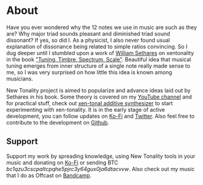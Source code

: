 # About

Have you ever wondered why the 12 notes we use in music are such as they are? Why major triad sounds pleasant and diminished triad sound dissonant? If yes, so did I. As a physicist, I also never found usual explanation of dissonance being related to simple ratios convincing. So I dug deeper until I stumbled upon a work of [William Sethares](https://en.wikipedia.org/wiki/William_Sethares) on xentonality in the book ["Tuning, Timbre, Spectrum, Scale"](https://www.researchgate.net/publication/215646583_Tuning_Timbre_Spectrum_Scale). Beautiful idea that musical tuning emerges from inner structure of a single note really made sense to me, so I was very surprised on how little this idea is known among musicians. 

New Tonality project is aimed to popularize and advance ideas laid out by Sethares in his book. Some theory is covered on my [YouTube channel](https://www.youtube.com/@new_tonality) and for practical stuff, check out [xen-tonal additive synthesizer](/lab) to start experimenting with xen-tonality. It is in the early stage of active development, you can follow updates on [Ko-Fi](https://ko-fi.com/newtonality) and [Twitter](https://twitter.com/new_tonality). Also feel free to contribute to the development on [Github](https://github.com/SevaDer14/new-tonality-lab). 

## Support

Support my work by spreading knowledge, using New Tonality tools in your music and donating on [Ko-Fi](https://ko-fi.com/newtonality) or sending BTC *bc1qzu3cscpaltcpqhe5pjrc3y64gux0ja6dtacvvw*. Also check out my music that I do as Offcast on [Bandcamp](https://offcast.bandcamp.com/album/redemption).
